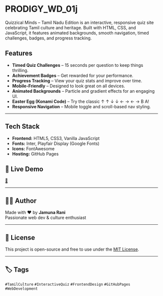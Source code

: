 # PRODIGY_WD_01j
Quizzical Minds – Tamil Nadu Edition is an interactive, responsive quiz site celebrating Tamil culture and heritage.
Built with HTML, CSS, and JavaScript, it features animated backgrounds, smooth navigation, timed challenges, badges, and progress tracking.
##  Features

- **Timed Quiz Challenges** – 15 seconds per question to keep things thrilling.
- **Achievement Badges** – Get rewarded for your performance.
- **Progress Tracking** – View your quiz stats and improve over time.
- **Mobile-Friendly** – Designed to look great on all devices.
- **Animated Backgrounds** – Particle and gradient effects for an engaging UI.
- **Easter Egg (Konami Code)** – Try the classic ↑ ↑ ↓ ↓ ← → ← → B A!
- **Responsive Navigation** – Mobile toggle and scroll-based nav styling.

---

## Tech Stack

- **Frontend:** HTML5, CSS3, Vanilla JavaScript
- **Fonts:** Inter, Playfair Display (Google Fonts)
- **Icons:** FontAwesome
- **Hosting:** GitHub Pages

## 📍 Live Demo

[🔗](https://tinyurl.com/quizzicalminds)

---

## 👩‍💻 Author

Made with ❤️ by **Jamuna Rani**  
Passionate web dev & culture enthusiast

---

## 📢 License

This project is open-source and free to use under the [MIT License](LICENSE).

---

## 🏷️ Tags

`#TamilCulture` `#InteractiveQuiz` `#FrontendDesign` `#GitHubPages` `#WebDevelopment`
